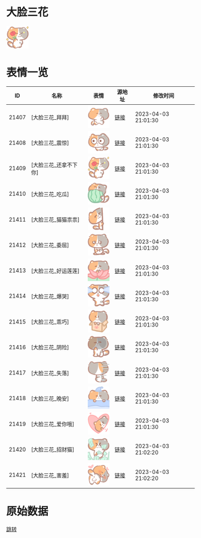 # 大脸三花

<img src="./cover.png" height="60" alt="cover" />

# 表情一览

|ID|名称|表情|源地址|修改时间|
|----|----|----|----|----|
|21407|[大脸三花_拜拜]|<img src="./pic/021407_%5B大脸三花_拜拜%5D.png" height="60" alt="拜拜"/>|[链接](https://i0.hdslb.com/bfs/garb/0555670d8031db1041db2c1d8b135eca953ee1f3.png)|2023-04-03 21:01:30|
|21408|[大脸三花_震惊]|<img src="./pic/021408_%5B大脸三花_震惊%5D.png" height="60" alt="震惊"/>|[链接](https://i0.hdslb.com/bfs/garb/3b12dd219c8acfa59e319c7c2076244031dec868.png)|2023-04-03 21:01:30|
|21409|[大脸三花_还拿不下你]|<img src="./pic/021409_%5B大脸三花_还拿不下你%5D.png" height="60" alt="还拿不下你"/>|[链接](https://i0.hdslb.com/bfs/garb/8618517986477f0b17ea597dafcb0fb8390d7640.png)|2023-04-03 21:01:30|
|21410|[大脸三花_吃瓜]|<img src="./pic/021410_%5B大脸三花_吃瓜%5D.png" height="60" alt="吃瓜"/>|[链接](https://i0.hdslb.com/bfs/garb/5da56e1f4fc13fcf2de9c11415a489b61b843620.png)|2023-04-03 21:01:30|
|21411|[大脸三花_猫猫祟祟]|<img src="./pic/021411_%5B大脸三花_猫猫祟祟%5D.png" height="60" alt="猫猫祟祟"/>|[链接](https://i0.hdslb.com/bfs/garb/0a2e32ef31825bb1a353a316e2c893a12aedefcb.png)|2023-04-03 21:01:30|
|21412|[大脸三花_委屈]|<img src="./pic/021412_%5B大脸三花_委屈%5D.png" height="60" alt="委屈"/>|[链接](https://i0.hdslb.com/bfs/garb/76b1d17a223ab947fefba36ec4e61414a3e02970.png)|2023-04-03 21:01:30|
|21413|[大脸三花_好运莲莲]|<img src="./pic/021413_%5B大脸三花_好运莲莲%5D.png" height="60" alt="好运莲莲"/>|[链接](https://i0.hdslb.com/bfs/garb/1e0e8c139148c157bfa7d3080254e1ec88c361fb.png)|2023-04-03 21:01:30|
|21414|[大脸三花_爆哭]|<img src="./pic/021414_%5B大脸三花_爆哭%5D.png" height="60" alt="爆哭"/>|[链接](https://i0.hdslb.com/bfs/garb/63b8520103a0c6c9518b2ed4e8a2b6a63fedbcf3.png)|2023-04-03 21:01:30|
|21415|[大脸三花_乖巧]|<img src="./pic/021415_%5B大脸三花_乖巧%5D.png" height="60" alt="乖巧"/>|[链接](https://i0.hdslb.com/bfs/garb/3785c4a97b1d466487629fda4837f0bd6a91855c.png)|2023-04-03 21:01:30|
|21416|[大脸三花_阴险]|<img src="./pic/021416_%5B大脸三花_阴险%5D.png" height="60" alt="阴险"/>|[链接](https://i0.hdslb.com/bfs/garb/dad793342aff30baf960569255ba9436c0e102b2.png)|2023-04-03 21:01:30|
|21417|[大脸三花_失落]|<img src="./pic/021417_%5B大脸三花_失落%5D.png" height="60" alt="失落"/>|[链接](https://i0.hdslb.com/bfs/garb/be70cc9d02fce61bc444207de040e3b0f420fbce.png)|2023-04-03 21:01:30|
|21418|[大脸三花_晚安]|<img src="./pic/021418_%5B大脸三花_晚安%5D.png" height="60" alt="晚安"/>|[链接](https://i0.hdslb.com/bfs/garb/df98d5eec924dec24feb33fe1dc97ab00bfb32c2.png)|2023-04-03 21:01:30|
|21419|[大脸三花_爱你哦]|<img src="./pic/021419_%5B大脸三花_爱你哦%5D.png" height="60" alt="爱你哦"/>|[链接](https://i0.hdslb.com/bfs/garb/2e88b0f1241430e45ff6a5103c764581b3df6712.png)|2023-04-03 21:01:30|
|21420|[大脸三花_招财猫]|<img src="./pic/021420_%5B大脸三花_招财猫%5D.png" height="60" alt="招财猫"/>|[链接](https://i0.hdslb.com/bfs/garb/33e2d4b1118454f0f835acd727a00a831c640259.png)|2023-04-03 21:02:20|
|21421|[大脸三花_害羞]|<img src="./pic/021421_%5B大脸三花_害羞%5D.png" height="60" alt="害羞"/>|[链接](https://i0.hdslb.com/bfs/garb/926b5b5e9cdb9b7ad925068ecc674c8377921c98.png)|2023-04-03 21:02:20|

# 原始数据

[跳转](./raw.json)

